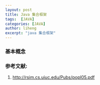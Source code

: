 ```yaml
---
layout: post
title: Java 集合框架
tags:  [JAVA]
categories: [JAVA]
author: liheng
excerpt: "java 集合框架"
---
```


### 基本概念


### 参考文献:
1. http://rsim.cs.uiuc.edu/Pubs/popl05.pdf
